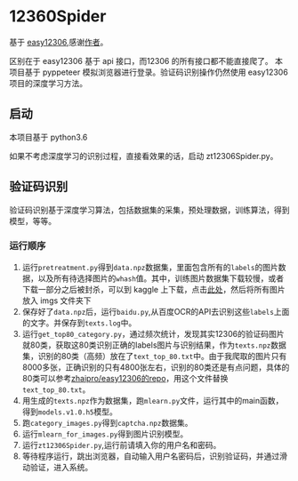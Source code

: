 # 12360Spider

基于 [easy12306](https://github.com/zhaipro/easy12306),感谢[作者](https://github.com/zhaipro)。

区别在于 easy12306 基于 api 接口，而12306 的所有接口都不能直接爬了。
本项目基于 pyppeteer 模拟浏览器进行登录。验证码识别操作仍然使用 easy12306 项目的深度学习方法。

## 启动

本项目基于 python3.6

如果不考虑深度学习的识别过程，直接看效果的话，启动 zt12306Spider.py。

## 验证码识别
验证码识别基于深度学习算法，包括数据集的采集，预处理数据，训练算法，得到模型，等等。

### 运行顺序
1. 运行`pretreatment.py`得到`data.npz`数据集，里面包含所有的`labels`的图片数据，以及所有待选择图片的`whash`值。其中，训练图片数据集下载较慢，或者下载一部分之后被封杀，可以到 kaggle 上下载，点击[此处](https://www.kaggle.com/wangsai9386/starter-12306-captcha-image-e6917dec-a)，然后将所有图片放入 imgs 文件夹下
2. 保存好了`data.npz`后，运行`baidu.py`,从百度OCR的API去识别这些`labels`上面的文字。并保存到`texts.log`中。
3. 运行`get_top80_category.py`，通过频次统计，发现其实12306的验证码图片就80类，获取这80类识别正确的labels图片与识别结果，作为`texts.npz`数据集，识别的80类（高频）放在了`text_top_80.txt`中。由于我爬取的图片只有8000多张，正确识别的只有4800张左右，识别的80类还是有点问题，具体的80类可以参考[zhaipro/easy12306的repo](https://github.com/zhaipro/easy12306/blob/master/texts.txt)，用这个文件替换`text_top_80.txt`。
4. 用生成的`texts.npz`作为数据集，跑`mlearn.py`文件，运行其中的main函数，得到`models.v1.0.h5`模型。
5. 跑`category_images.py`得到`captcha.npz`数据集。
6. 运行`mlearn_for_images.py`得到图片识别模型。
7. 运行`zt12306Spider.py`,运行前请填入你的用户名和密码。
8. 等待程序运行，跳出浏览器，自动输入用户名密码后，识别验证码，并通过滑动验证，进入系统。

